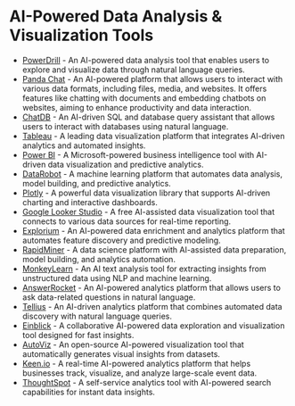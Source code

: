 # AI-Powered Data Analysis & Visualization Tools  

* [PowerDrill](https://www.powerdrill.ai/) - An AI-powered data analysis tool that enables users to explore and visualize data through natural language queries.  
* [Panda Chat](https://pandachat.ai/) - An AI-powered platform that allows users to interact with various data formats, including files, media, and websites. It offers features like chatting with documents and embedding chatbots on websites, aiming to enhance productivity and data interaction. 
* [ChatDB](https://www.chatdb.ai/) - An AI-driven SQL and database query assistant that allows users to interact with databases using natural language.
* [Tableau](https://www.tableau.com/) - A leading data visualization platform that integrates AI-driven analytics and automated insights.  
* [Power BI](https://powerbi.microsoft.com/) - A Microsoft-powered business intelligence tool with AI-driven data visualization and predictive analytics.  
* [DataRobot](https://www.datarobot.com/) - A machine learning platform that automates data analysis, model building, and predictive analytics.  
* [Plotly](https://plotly.com/) - A powerful data visualization library that supports AI-driven charting and interactive dashboards.  
* [Google Looker Studio](https://lookerstudio.google.com/) - A free AI-assisted data visualization tool that connects to various data sources for real-time reporting.  
* [Explorium](https://www.explorium.ai/) - An AI-powered data enrichment and analytics platform that automates feature discovery and predictive modeling.  
* [RapidMiner](https://rapidminer.com/) - A data science platform with AI-assisted data preparation, model building, and analytics automation.  
* [MonkeyLearn](https://monkeylearn.com/) - An AI text analysis tool for extracting insights from unstructured data using NLP and machine learning.  
* [AnswerRocket](https://www.answerrocket.com/) - An AI-powered analytics platform that allows users to ask data-related questions in natural language.  
* [Tellius](https://www.tellius.com/) - An AI-driven analytics platform that combines automated data discovery with natural language queries.  
* [Einblick](https://www.einblick.ai/) - A collaborative AI-powered data exploration and visualization tool designed for fast insights.  
* [AutoViz](https://github.com/AutoViML/AutoViz) - An open-source AI-powered visualization tool that automatically generates visual insights from datasets.  
* [Keen.io](https://keen.io/) - A real-time AI-powered analytics platform that helps businesses track, visualize, and analyze large-scale event data.  
* [ThoughtSpot](https://www.thoughtspot.com/) - A self-service analytics tool with AI-powered search capabilities for instant data insights.  
  



